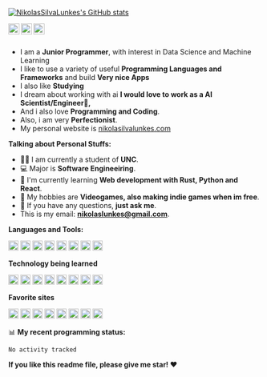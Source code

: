 [![NikolasSilvaLunkes's GitHub stats](https://github-readme-stats.vercel.app/api?username=NikolasSilvaLunkes)](https://github.com/NikolasSilvaLunkes/github-readme-stats)


<a href="https://leetcode.com/Nikolas-Silva-Lunkes/">
  <img align="left" alt="Leetcode" width="22px" src="https://cdn.jsdelivr.net/npm/simple-icons@v3/icons/leetcode.svg" />
</a>
<a href="https://github.com/NikolasSilvaLunkes">
  <img align="left" alt="Github" width="22px" src="https://cdn.jsdelivr.net/npm/simple-icons@v3/icons/github.svg" />
</a>
<a href="https://www.google.com/search?q=nikolaslunkes%40gmail.com&oq=nikolaslunkes%40gmail.com&aqs=chrome..69i57j69i61j69i58.6661j0j7&sourceid=chrome&ie=UTF-8">
  <img align="left" alt="Gmail" width="22px" src="https://cdn.jsdelivr.net/npm/simple-icons@3.12.2/icons/gmail.svg" />
</a>

<br />
<br />

- I am a **Junior Programmer**, with interest in Data Science and Machine Learning 
- I like to use a variety of useful **Programming Languages and Frameworks** and build  **Very nice Apps**
- I also like **Studying** 
- I dream about working with ai **I would love to work as a AI Scientist/Engineer🤖,**
- And i also love **Programming and Coding**.
- Also, i am very **Perfectionist**.
- My personal website is <a class="text-2xl" href="http://nikolasilvalunkes.com">
  nikolasilvalunkes.com
</a>



**Talking about Personal Stuffs:**

- 👨‍🏛 I am currently a student of **UNC**.
- 💻 Major is **Software Engineeiring**.
- 🌱 I'm currently learning **Web development with Rust, Python and React**. 
- 🤔 My hobbies are **Videogames, also making indie games when im free**.
- 💬 If you have any questions, **just ask me**.
- This is my email: **nikolaslunkes@gmail.com**.




**Languages and Tools:**  

<code><img height="20" src="https://cdn.jsdelivr.net/npm/simple-icons@3.12.2/icons/python.svg"></code>
<code><img height="20" src="https://cdn.jsdelivr.net/npm/simple-icons@3.12.2/icons/html5.svg"></code>
<code><img height="20" src="https://cdn.jsdelivr.net/npm/simple-icons@3.12.2/icons/css3.svg"></code>
<code><img height="20" src="https://cdn.jsdelivr.net/npm/simple-icons@3.12.2/icons/javascript.svg"></code>
<code><img height="20" src="https://cdn.jsdelivr.net/npm/simple-icons@3.12.2/icons/java.svg"></code>
<code><img height="20" src="https://cdn.jsdelivr.net/npm/simple-icons@3.12.2/icons/git.svg"></code>
<code><img height="20" src="https://cdn.jsdelivr.net/npm/simple-icons@3.12.2/icons/postgresql.svg"></code>
<code><img height="20" src="https://cdn.jsdelivr.net/npm/simple-icons@3.12.2/icons/rust.svg"></code>


**Technology being learned**

<code><img height="20" src="https://cdn.jsdelivr.net/npm/simple-icons@3.12.2/icons/visualstudiocode.svg"></code>
<code><img height="20" src="https://cdn.jsdelivr.net/npm/simple-icons@3.12.2/icons/pycharm.svg"></code>
<code><img height="20" src="https://cdn.jsdelivr.net/npm/simple-icons@3.12.2/icons/intellijidea.svg"></code>
<code><img height="20" src="https://cdn.jsdelivr.net/npm/simple-icons@3.12.2/icons/linux.svg"></code>
<code><img height="20" src="https://cdn.jsdelivr.net/npm/simple-icons@3.12.2/icons/django.svg"></code>
<code><img height="20" src="https://www.vectorlogo.zone/logos/pocoo_flask/springboot.svg"></code>
<code><img height="20" src="https://cdn.jsdelivr.net/npm/simple-icons@3.12.2/icons/typescript.svg"></code>
<code><img height="20" src="https://cdn.jsdelivr.net/npm/simple-icons@3.12.2/icons/react.svg"></code>

**Favorite sites**

<code><img height="20" src="https://cdn.jsdelivr.net/npm/simple-icons@3.12.2/icons/github.svg"></code>
<code><img height="20" src="https://cdn.jsdelivr.net/npm/simple-icons@3.12.2/icons/google.svg"></code>
<code><img height="20" src="https://cdn.jsdelivr.net/npm/simple-icons@3.12.2/icons/stackoverflow.svg"></code>
<code><img height="20" src="https://cdn.jsdelivr.net/npm/simple-icons@3.12.2/icons/youtube.svg"></code>
<code><img height="20" src="https://cdn.jsdelivr.net/npm/simple-icons@3.12.2/icons/steam.svg"></code>
<code><img height="20" src="https://cdn.jsdelivr.net/npm/simple-icons@3.12.2/icons/freecodecamp.svg"></code>
<code><img height="20" src="https://cdn.jsdelivr.net/npm/simple-icons@3.12.2/icons/w3c.svg"></code>
<code><img height="20" src="https://cdn.jsdelivr.net/npm/simple-icons@3.12.2/icons/openai.svg"></code>


📊 **My recent programming status:**
<!--START_SECTION:waka-->

```text
No activity tracked
```

<!--END_SECTION:waka-->

**If you like this readme file, please give me star! ❤️**


